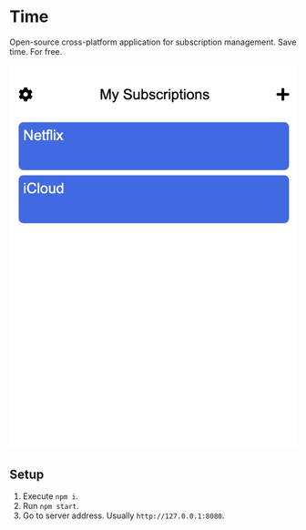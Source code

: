# Time
Open-source cross-platform application for subscription management. Save time. For free.

![Latest app screenshot](assets/images/latest-app-screenshot.png)

## Setup

1. Execute `npm i`.
2. Run `npm start`.
3. Go to server address. Usually `http://127.0.0.1:8080`.